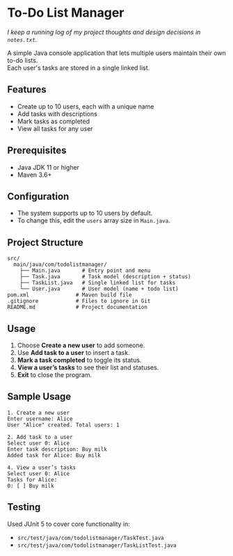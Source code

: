 
# To-Do List Manager

*I keep a running log of my project thoughts and design decisions in `notes.txt`.*

A simple Java console application that lets multiple users maintain their own to-do lists.  
Each user's tasks are stored in a single linked list.

## Features

- Create up to 10 users, each with a unique name  
- Add tasks with descriptions  
- Mark tasks as completed  
- View all tasks for any user  

## Prerequisites

- Java JDK 11 or higher  
- Maven 3.6+


## Configuration

- The system supports up to 10 users by default.  
- To change this, edit the `users` array size in `Main.java`.

## Project Structure

```
src/
  main/java/com/todolistmanager/
    ├── Main.java       # Entry point and menu  
    ├── Task.java       # Task model (description + status)  
    ├── TaskList.java   # Single linked list for tasks  
    └── User.java       # User model (name + todo list)  
pom.xml               # Maven build file  
.gitignore            # Files to ignore in Git  
README.md             # Project documentation  
```

## Usage

1. Choose **Create a new user** to add someone.  
2. Use **Add task to a user** to insert a task.  
3. **Mark a task completed** to toggle its status.  
4. **View a user’s tasks** to see their list and statuses.  
5. **Exit** to close the program.


## Sample Usage

```
1. Create a new user
Enter username: Alice
User "Alice" created. Total users: 1

2. Add task to a user
Select user 0: Alice
Enter task description: Buy milk
Added task for Alice: Buy milk

4. View a user’s tasks
Select user 0: Alice
Tasks for Alice:
0: [ ] Buy milk
```
## Testing

Used JUnit 5 to cover core functionality in:

- `src/test/java/com/todolistmanager/TaskTest.java`  
- `src/test/java/com/todolistmanager/TaskListTest.java`  
